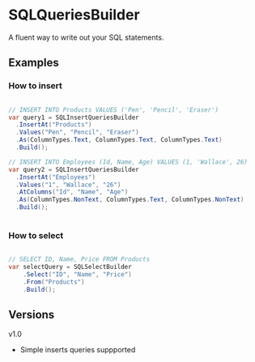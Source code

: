 # SQLQueriesBuilder
A fluent way to write out your SQL statements.

## Examples

### How to insert

```c#

// INSERT INTO Products VALUES ('Pen', 'Pencil', 'Eraser')
var query1 = SQLInsertQueriesBuilder
  .InsertAt("Products")
  .Values("Pen", "Pencil", "Eraser")
  .As(ColumnTypes.Text, ColumnTypes.Text, ColumnTypes.Text)
  .Build();

// INSERT INTO Employees (Id, Name, Age) VALUES (1, 'Wallace', 26)
var query2 = SQLInsertQueriesBuilder
  .InsertAt("Employees")
  .Values("1", "Wallace", "26")
  .AtColumns("Id", "Name", "Age")
  .As(ColumnTypes.NonText, ColumnTypes.Text, ColumnTypes.NonText)
  .Build();
  
```
### How to select

```c#

// SELECT ID, Name, Price FROM Products
var selectQuery = SQLSelectBuilder
    .Select("ID", "Name", "Price")
    .From("Products")
    .Build();

```

## Versions

v1.0
- Simple inserts queries suppported
